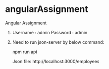 # angularAssignment
Angular Assignment

1. Username : admin
   Password : admin

2. Need to run json-server by below command:

   npm run api

   Json file: http://localhost:3000/employees
